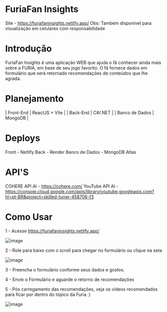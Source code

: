# FuriaFan Insights


Site - https://furiafaninsights.netlify.app/ 
Obs: Também disponível para visualização em celulares com responsabilidade


# Introdução

FuriaFan Insights é uma aplicação WEB que ajuda o fã conhecer ainda mais sobre a FURIA, em base de seu jogo favorito.
O fã fornece dados em formulário que será retornado recomendações de conteúdos que lhe agrada.


# Planejamento


| Front-End   | ReactJS + Vite | 
|  Back-End  |  C#/.NET  | 
|  Banco de Dados  | MongoDB | 


 # Deploys

Front - Netlify
Back - Render
Banco de Dados - MongoDB Atlas


# API'S

COHERE API AI - https://cohere.com/
YouTube API AI - https://console.cloud.google.com/apis/library/youtube.googleapis.com?hl=pt-BR&project=skilled-tuner-458706-f3

# Como Usar

1 - Acesse https://furiafaninsights.netlify.app/

![image](https://github.com/user-attachments/assets/a6196476-90f4-4f70-b01c-28433f44f9c3)

2 - Role para baixo com o scroll para chegar no formulário ou clique na seta

![image](https://github.com/user-attachments/assets/6d6e4eaf-352c-4a1a-b70b-77b9cb74da2e)

3 - Preencha o formulário conforme seus dados e gostos.

4 - Envie o Formulário e aguarde o retorno de recomendações

5 - Pós carregamento das recomendações, veja os vídeos recomendados para ficar por dentro do tópico da Furia :)

![image](https://github.com/user-attachments/assets/ea1a87d9-60d8-4c0b-9dd0-810d6a8ca679)



